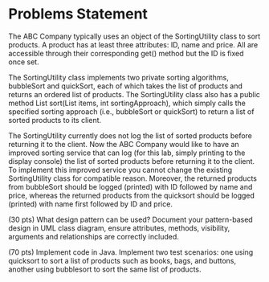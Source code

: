 # Problems Statement


The ABC Company typically uses an object of the SortingUtility class to sort products. A product has at least three attributes: ID, name and price. All are accessible through their corresponding get() method but the ID is fixed once set.

The SortingUtility class implements two private sorting algorithms, bubbleSort and quickSort, each of which takes the list of products and returns an ordered list of products. The SortingUtility class also has a public method List<Product> sort(List<Product> items, int sortingApproach), which simply calls the specified sorting approach (i.e., bubbleSort or quickSort) to return a list of sorted products to its client. 

The SortingUtility currently does not log the list of sorted products before returning it to the client. Now the ABC Company would like to have an improved sorting service that can log (for this lab, simply printing to the display console) the list of sorted products before returning it to the client. To implement this improved service you cannot change the existing SortingUtility class for compatible reason. Moreover, the returned products from bubbleSort should be logged (printed) with ID followed by name and price, whereas the returned products from the quicksort should be logged (printed) with name first followed by ID and price.

(30 pts) What design pattern can be used? Document your pattern-based design in UML class diagram, ensure attributes, methods, visibility, arguments and relationships are correctly included.

(70 pts) Implement code in Java. Implement two test scenarios: one using quicksort to sort a list of products such as books, bags, and buttons, another using bubblesort to sort the same list of products.
